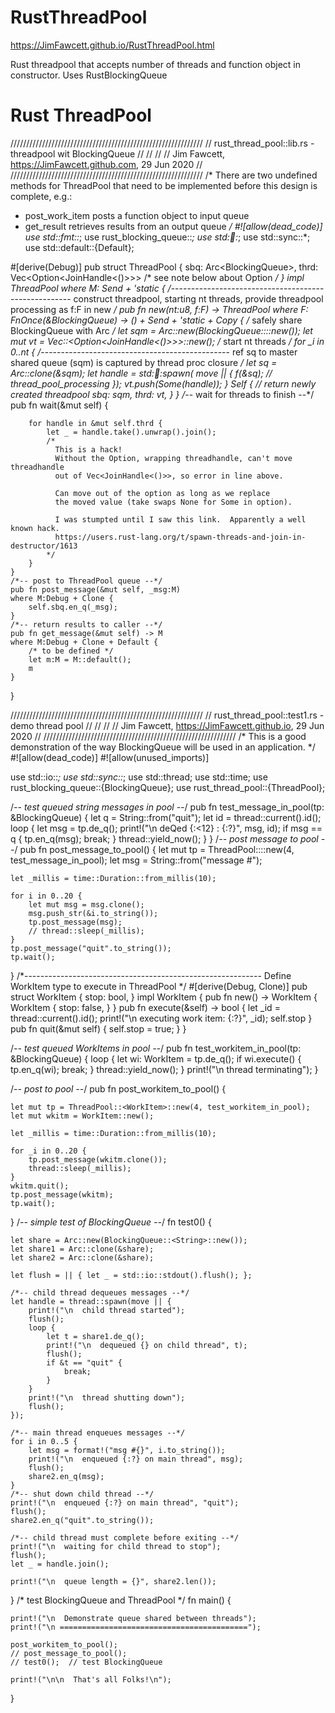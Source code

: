 # RustThreadPool

https://JimFawcett.github.io/RustThreadPool.html

Rust threadpool that accepts number of threads and function object in constructor.  Uses RustBlockingQueue

# Rust ThreadPool
  
/////////////////////////////////////////////////////////////
// rust_thread_pool::lib.rs - threadpool wit BlockingQueue // 
//                                                         //
// Jim Fawcett, https://JimFawcett.github.com, 29 Jun 2020 //
/////////////////////////////////////////////////////////////
/*
   There are two undefined methods for ThreadPool<M>
   that need to be implemented before this design is
   complete, e.g.:
   - post_work_item posts a function object to input queue
   - get_result retrieves results from an output queue
*/
#![allow(dead_code)]
use std::fmt::*;
use rust_blocking_queue::*;
use std::thread::*;
use std::sync::*;
use std::default::{Default};

#[derive(Debug)]
pub struct ThreadPool<M> 
{
    sbq: Arc<BlockingQueue<M>>,
    thrd: Vec<Option<JoinHandle<()>>>
    /* see note below about Option */
}
impl<M> ThreadPool<M> 
where M: Send + 'static
{
    /*-----------------------------------------------------
      construct threadpool, starting nt threads,
      provide threadpool processing as f:F in new 
    */
    pub fn new<F>(nt:u8, f:F) -> ThreadPool<M> 
    where F: FnOnce(&BlockingQueue<M>) -> () + Send + 'static + Copy
    {
        /* safely share BlockingQueue with Arc */
        let sqm = Arc::new(BlockingQueue::<M>::new());
        let mut vt = Vec::<Option<JoinHandle<()>>>::new();
        /* start nt threads */
        for _i in 0..nt {
            /*----------------------------------------------- 
              ref sq to master shared queue (sqm) is captured
              by thread proc closure 
            */
            let sq = Arc::clone(&sqm);
            let handle = std::thread::spawn( move || { 
                f(&sq);  // thread_pool_processing
            });
            vt.push(Some(handle));
        }
        Self { // return newly created threadpool
            sbq: sqm,
            thrd: vt, 
        }
    }
    /*-- wait for threads to finish --*/
    pub fn wait(&mut self) {
        
        for handle in &mut self.thrd {
            let _ = handle.take().unwrap().join();
            /*
              This is a hack!
              Without the Option, wrapping threadhandle, can't move threadhandle
              out of Vec<JoinHandle<()>>, so error in line above. 
              
              Can move out of the option as long as we replace
              the moved value (take swaps None for Some in option).

              I was stumpted until I saw this link.  Apparently a well known hack.
              https://users.rust-lang.org/t/spawn-threads-and-join-in-destructor/1613
            */
        }
    }
    /*-- post to ThreadPool queue --*/
    pub fn post_message(&mut self, _msg:M) 
    where M:Debug + Clone {
        self.sbq.en_q(_msg);
    }
    /*-- return results to caller --*/
    pub fn get_message(&mut self) -> M 
    where M:Debug + Clone + Default {
        /* to be defined */
        let m:M = M::default();
        m
    }
}

/////////////////////////////////////////////////////////////
// rust_thread_pool::test1.rs - demo thread pool           //
//                                                         //
// Jim Fawcett, https://JimFawcett.github.io, 29 Jun 2020  //
/////////////////////////////////////////////////////////////
/*
   This is a good demonstration of the way BlockingQueue
   will be used in an application.
*/
#![allow(dead_code)]
#![allow(unused_imports)]

use std::io::*;
use std::sync::*;
use std::thread;
use std::time;
use rust_blocking_queue::{BlockingQueue};
use rust_thread_pool::{ThreadPool};

/*-- test queued string messages in pool --*/
pub fn test_message_in_pool(tp: &BlockingQueue<String>) {
    let q = String::from("quit");
    let id = thread::current().id();
    loop {
        let msg = tp.de_q();
        print!("\n  deQed {:<12} : {:?}", msg, id);
        if msg == q {
            tp.en_q(msg);
            break;
        }
        thread::yield_now();
    }
}
/*-- post message to pool --*/
pub fn post_message_to_pool() {
    let mut tp = ThreadPool::<String>::new(4, test_message_in_pool);
    let msg = String::from("message #");
    
    let _millis = time::Duration::from_millis(10);
    
    for i in 0..20 {
        let mut msg = msg.clone();
        msg.push_str(&i.to_string());
        tp.post_message(msg);
        // thread::sleep(_millis);
    }
    tp.post_message("quit".to_string());
    tp.wait();
}
/*-----------------------------------------------------------
  Define WorkItem type to execute in ThreadPool<WorkItem>
*/
#[derive(Debug, Clone)]
pub struct WorkItem {
    stop: bool,
}
impl WorkItem {
    pub fn new() -> WorkItem {
        WorkItem {
            stop: false,
        }
    }
    pub fn execute(&self) -> bool {
        let _id = thread::current().id();
        print!("\n  executing work item: {:?}", _id);
        self.stop
    }
    pub fn quit(&mut self) {
        self.stop = true;
    }
}

/*-- test queued WorkItems in pool --*/
pub fn test_workitem_in_pool(tp: &BlockingQueue<WorkItem>) {
    loop {
        let wi: WorkItem = tp.de_q();
        if wi.execute() {
            tp.en_q(wi);
            break;
        }
        thread::yield_now();
    }
    print!("\n  thread terminating");
}

/*-- post to pool --*/
pub fn post_workitem_to_pool() {

    let mut tp = ThreadPool::<WorkItem>::new(4, test_workitem_in_pool);
    let mut wkitm = WorkItem::new();
    
    let _millis = time::Duration::from_millis(10);
    
    for _i in 0..20 {
        tp.post_message(wkitm.clone());
        thread::sleep(_millis);
    }
    wkitm.quit();
    tp.post_message(wkitm);
    tp.wait();
}
/*-- simple test of BlockingQueue --*/
fn test0() {

    let share = Arc::new(BlockingQueue::<String>::new());
    let share1 = Arc::clone(&share);
    let share2 = Arc::clone(&share);

    let flush = || { let _ = std::io::stdout().flush(); };

    /*-- child thread dequeues messages --*/
    let handle = thread::spawn(move || {
        print!("\n  child thread started");
        flush();
        loop {
            let t = share1.de_q();
            print!("\n  dequeued {} on child thread", t);
            flush();
            if &t == "quit" {
                break;
            }
        }
        print!("\n  thread shutting down");
        flush();
    });

    /*-- main thread enqueues messages --*/
    for i in 0..5 {
        let msg = format!("msg #{}", i.to_string());
        print!("\n  enqueued {:?} on main thread", msg);
        flush();
        share2.en_q(msg);
    }
    /*-- shut down child thread --*/
    print!("\n  enqueued {:?} on main thread", "quit");
    flush();
    share2.en_q("quit".to_string());

    /*-- child thread must complete before exiting --*/
    print!("\n  waiting for child thread to stop");
    flush();
    let _ = handle.join();

    print!("\n  queue length = {}", share2.len());
}
/* test BlockingQueue and ThreadPool */
fn main() {

    print!("\n  Demonstrate queue shared between threads");
    print!("\n ==========================================");

    post_workitem_to_pool();
    // post_message_to_pool();
    // test0();  // test BlockingQueue

    print!("\n\n  That's all Folks!\n");
}
